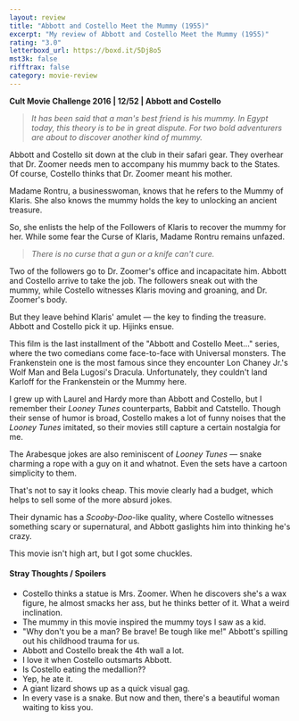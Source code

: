```yaml
---
layout: review
title: "Abbott and Costello Meet the Mummy (1955)"
excerpt: "My review of Abbott and Costello Meet the Mummy (1955)"
rating: "3.0"
letterboxd_url: https://boxd.it/5Dj8o5
mst3k: false
rifftrax: false
category: movie-review
---
```


<b><a rel="nofollow">Cult Movie Challenge 2016 | 12/52 | Abbott and Costello</a></b>

<blockquote><i>It has been said that a man's best friend is his mummy. In Egypt today, this theory is to be in great dispute. For two bold adventurers are about to discover another kind of mummy.</i></blockquote>Abbott and Costello sit down at the club in their safari gear. They overhear that Dr. Zoomer needs men to accompany his mummy back to the States. Of course, Costello thinks that Dr. Zoomer meant his mother.

Madame Rontru, a businesswoman, knows that he refers to the Mummy of Klaris. She also knows the mummy holds the key to unlocking an ancient treasure.

So, she enlists the help of the Followers of Klaris to recover the mummy for her. While some fear the Curse of Klaris, Madame Rontru remains unfazed.

<blockquote><i>There is no curse that a gun or a knife can't cure.</i></blockquote>Two of the followers go to Dr. Zoomer's office and incapacitate him. Abbott and Costello arrive to take the job. The followers sneak out with the mummy, while Costello witnesses Klaris moving and groaning, and Dr. Zoomer's body. 

But they leave behind Klaris' amulet — the key to finding the treasure. Abbott and Costello pick it up. Hijinks ensue.

This film is the last installment of the "Abbott and Costello Meet..." series, where the two comedians come face-to-face with Universal monsters. The Frankenstein one is the most famous since they encounter Lon Chaney Jr.'s Wolf Man and Bela Lugosi's Dracula. Unfortunately, they couldn't land Karloff for the Frankenstein or the Mummy here.

I grew up with Laurel and Hardy more than Abbott and Costello, but I remember their <i>Looney Tunes</i> counterparts, Babbit and Catstello. Though their sense of humor is broad, Costello makes a lot of funny noises that the <i>Looney Tunes</i> imitated, so their movies still capture a certain nostalgia for me.

The Arabesque jokes are also reminiscent of <i>Looney Tunes</i> — snake charming a rope with a guy on it and whatnot. Even the sets have a cartoon simplicity to them.

That's not to say it looks cheap. This movie clearly had a budget, which helps to sell some of the more absurd jokes.

Their dynamic has a <i>Scooby-Doo</i>-like quality, where Costello witnesses something scary or supernatural, and Abbott gaslights him into thinking he's crazy.

This movie isn't high art, but I got some chuckles.

#### Stray Thoughts / Spoilers

- Costello thinks a statue is Mrs. Zoomer. When he discovers she's a wax figure, he almost smacks her ass, but he thinks better of it. What a weird inclination.
- The mummy in this movie inspired the mummy toys I saw as a kid.
- "Why don't you be a man? Be brave! Be tough like me!" Abbott's spilling out his childhood trauma for us.
- Abbott and Costello break the 4th wall a lot.
- I love it when Costello outsmarts Abbott.
- Is Costello eating the medallion??
- Yep, he ate it.
- A giant lizard shows up as a quick visual gag.
- In every vase is a snake. But now and then, there's a beautiful woman waiting to kiss you.
